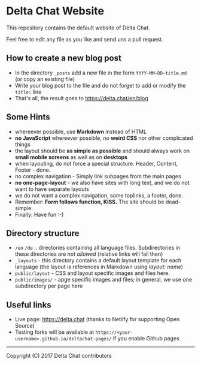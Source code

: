 Delta Chat Website
================================================================================

This repository contains the default website of Delta Chat.

Feel free to edit any file as you like and send uns a pull request.

How to create a new blog post
--------------------------------------------------------------------------------

- In the directory `_posts` add a new file in the form `YYYY-MM-DD-title.md` (or copy an existing file)
- Write your blog post to the file and do not forget to add or modify the `title:` line
- That's all, the result goes to https://delta.chat/en/blog

Some Hints
--------------------------------------------------------------------------------

- whereever possible, use **Markdown** instead of HTML
- **no JavaScript** whereever possible, no **weird CSS** nor other complicated things
- the layout should be **as simple as possible** and should always work on **small mobile screens** as well as on **desktops**
- when layouting, do not force a special structure.  Header, Content, Footer - done.
- no complex navigation - Simply link subpages from the main pages
- **no one-page-layout** - we also have sites with long text, and we do not want to have separate layouts
- we do not want a complex navigation, some toplinks, a footer, done.
- Remember: **Form follows function, KISS.** The site should be dead-simple.
- Finally: Have fun :-)

Directory structure
--------------------------------------------------------------------------------

- `/en` `/de` .. directories containing all language files. Subdirectories in these directories are _not allowed_ (relative links will fail then)
- `_layouts` - this directory contains a default layout template for each language (the layout is references in Markdown using _layout: name_)
- `public/layout` - CSS and layout specific images and files here.
- `public/images/` - apge specific images and files; in general, we use one subdirectory per page here

Useful links
--------------------------------------------------------------------------------

- Live page: https://delta.chat (thanks to Netlify for supporting Open Source)
- Testing forks will be available at `https://<your-username>.github.io/deltachat-pages/` if you enable Github pages

---

Copyright (C) 2017 Delta Chat contributors
